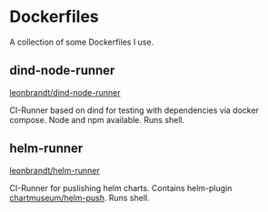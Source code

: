 # Dockerfiles

A collection of some Dockerfiles I use.

## dind-node-runner

[leonbrandt/dind-node-runner](https://hub.docker.com/repository/docker/leonbrandt/dind-node-runner)

CI-Runner based on dind for testing with dependencies via docker compose. Node and npm available. Runs shell.

## helm-runner

[leonbrandt/helm-runner](https://hub.docker.com/repository/docker/leonbrandt/helm-runner)

CI-Runner for puslishing helm charts. Contains helm-plugin [chartmuseum/helm-push](https://github.com/chartmuseum/helm-push). Runs shell.
